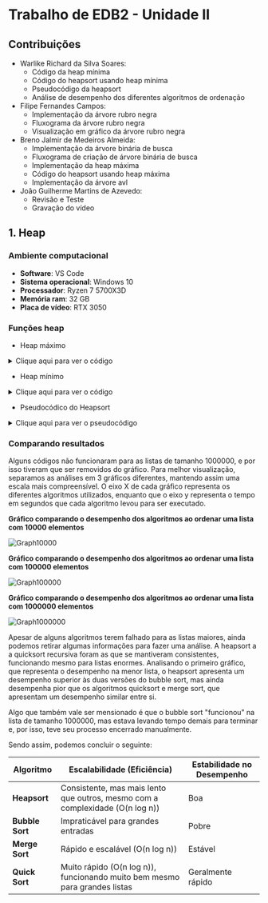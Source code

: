 # Trabalho de EDB2 - Unidade II

## Contribuições
* Warlike Richard da Silva Soares:
  * Código da heap mínima
  * Código do heapsort usando heap mínima
  * Pseudocódigo da heapsort
  * Análise de desempenho dos diferentes algoritmos de ordenação
* Filipe Fernandes Campos:
  * Implementação da árvore rubro negra
  * Fluxograma da árvore rubro negra
  * Visualização em gráfico da árvore rubro negra
* Breno Jalmir de Medeiros Almeida:
  * Implementação da árvore binária de busca
  * Fluxograma de criação de árvore binária de busca
  * Implementação da heap máxima
  * Código do heapsort usando heap máxima
  * Implementação da árvore avl
* João Guilherme Martins de Azevedo:
  * Revisão e Teste
  * Gravação do vídeo

## 1. Heap

### Ambiente computacional
* **Software**: VS Code
* **Sistema operacional**: Windows 10
* **Processador**: Ryzen 7 5700X3D
* **Memória ram**: 32 GB
* **Placa de vídeo**: RTX 3050

### Funções heap

* Heap máximo
<details>
  <summary>Clique aqui para ver o código</summary>

  Implementação das funções de heap máximo, incluindo o Heapsort.

    ```c++
    #include <iostream>
    #include <vector>
    #include <cmath>
    
    struct node {
      int key;
      // int priority;
      struct node *left;
      struct node *right;
      typedef struct node knot;
    };
    
    void printVector(std::vector<int> v) {
      for (int i = 0; i < v.size(); i++) {
        std::cout << v[i] << " ";
      }
      std::cout << std::endl;
    }
    
    void switchPos(std::vector<int>& v, int index1, int index2) {
      int temp = v[index1];
      v[index1] = v[index2];
      v[index2] = temp;
    }
    
    void descend(std::vector<int>& v, int index) {
      int biggerPriorityIndex = index;
      int vSize = v.size();
      if (index * 2 + 1 < vSize && v[2*index + 1] > v[biggerPriorityIndex]) biggerPriorityIndex = 2 * index + 1;
      if (index * 2 + 2 < vSize && v[2*index + 2] > v[biggerPriorityIndex]) biggerPriorityIndex = 2 * index + 2;
      if (biggerPriorityIndex != index) {
        switchPos(v, index, biggerPriorityIndex);
        descend(v, biggerPriorityIndex);
      }
    }
    
    void ascend(std::vector<int>& v, int index) {
      int father = floor((index - 1)/2);
      if (v[index] > v[father]) {
        switchPos(v, index, father);
        ascend(v, father);
      }
    }
    
    void alterPriority(std::vector<int>& v, int index, int newPriority) {
      void (*action)(std::vector<int>&, int);
      if (v[index] >= newPriority) action = descend;
      else action = ascend;
      v[index] = newPriority;
      action(v, index);
    }
    
    void insertOnHeap(std::vector<int>& v, int key) {
      v.push_back(key);
      ascend(v, v.size() - 1);
    }
    
    void removeRoot(std::vector<int>& v) {
      int vSize = v.size();
      if (vSize > 1) {
        switchPos(v, 0, vSize - 1);
        v.pop_back();
        descend(v, 0);
      }
    }
    
    void buildHeap(std::vector<int>& v) {
      for (int i = floor(v.size()/2) - 1; i >= 0; i--) descend(v, i);
    }
    
    void heapSort(std::vector<int>& v) {
      for (int i = v.size() - 1; i > 0; i--) {
        switchPos(v, 0, i);
        std::vector<int> temp(v.begin(), v.begin() + i);
        descend(temp, 0);
        std::copy(temp.begin(), temp.end(), v.begin());
      }
    }
    
    int main() {
      std::vector<int> tree; // vector<node> simplificado
      tree = {50, 48, 45, 29, 15, 35, 40, 27, 26, 14, 12, 33, 30, 37, 20, 21, 19, 25};
    
      // tree = {0, 1, 2 , 3, 4, 5, 6, 7, 8, 9, 10, 11, 12, 13, 14, 15, 16, 17} ;
    
      buildHeap(tree);
    
      printVector(tree);
    
      heapSort(tree);
    
      // alterPriority(tree, 15, 36);
      // insertOnHeap(tree, 47);
    
      printVector(tree);
    
      return 0;
    }
    ```

</details>

* Heap mínimo
<details>
  <summary>Clique aqui para ver o código</summary>

  Implementação das funções de heap mínimo, incluindo o Heapsort.

  ```c++
    #include <iostream>
    #include <vector>
    #include <cmath>
    #include <algorithm>
    
    struct node {
        int key;
        struct node *left;
        struct node *right;
        typedef struct node knot;
    };
    
    // Função para imprimir o vetor
    void printVector(std::vector<int> v) {
        for (int i = 0; i < v.size(); i++) {
            std::cout << v[i] << " ";
        }
        std::cout << std::endl;
    }
    
    // Troca de posições no vetor
    void switchPos(std::vector<int>& v, int index1, int index2) {
        int temp = v[index1];
        v[index1] = v[index2];
        v[index2] = temp;
    }
    
    // Ajusta o heap para baixo (descend)
    void descend(std::vector<int>& v, int index) {
        int smallestPriorityIndex = index;
        int vSize = v.size();
    
        if (index * 2 + 1 < vSize && v[2 * index + 1] < v[smallestPriorityIndex])
            smallestPriorityIndex = 2 * index + 1;
    
        if (index * 2 + 2 < vSize && v[2 * index + 2] < v[smallestPriorityIndex])
            smallestPriorityIndex = 2 * index + 2;
    
        if (smallestPriorityIndex != index) {
            switchPos(v, index, smallestPriorityIndex);
            descend(v, smallestPriorityIndex);
        }
    }
    
    // Ajusta o heap para cima (ascend)
    void ascend(std::vector<int>& v, int index) {
        int father = floor((index - 1) / 2);
        if (index > 0 && v[index] < v[father]) {
            switchPos(v, index, father);
            ascend(v, father);
        }
    }
    
    // Altera a prioridade de um elemento no heap
    void alterPriority(std::vector<int>& v, int index, int newPriority) {
        void (*action)(std::vector<int>&, int);
        if (v[index] <= newPriority)
            action = descend;
        else
            action = ascend;
    
        v[index] = newPriority;
        action(v, index);
    }
    
    // Insere um elemento no heap
    void insertOnHeap(std::vector<int>& v, int key) {
        v.push_back(key);
        ascend(v, v.size() - 1);
    }
    
    // Remove a raiz (mínimo) do heap
    void removeRoot(std::vector<int>& v) {
        int vSize = v.size();
        if (vSize > 1) {
            switchPos(v, 0, vSize - 1);
            v.pop_back();
            descend(v, 0);
        } else if (vSize == 1) {
            v.pop_back();
        }
    }
    
    // Constrói o heap a partir de um vetor desordenado
    void buildHeap(std::vector<int>& v) {
        for (int i = floor(v.size() / 2) - 1; i >= 0; i--) {
            descend(v, i);
        }
    }
    
    // Ordena o vetor usando HeapSort
    void heapSort(std::vector<int>& v) {
        buildHeap(v); // Certifique-se de que o heap mínimo está construído
    
        for (int i = v.size() - 1; i > 0; i--) {
            switchPos(v, 0, i);    // Troca o menor elemento (raiz) com o último elemento
            descend(v, 0);         // Ajusta o heap para o restante do vetor
        }
    }
    
    
    int main() {
        std::vector<int> tree;
    
        // Exemplo de entrada
        tree = {50, 48, 45, 29, 15, 35, 40, 27, 26, 14, 12, 33, 30, 37, 20, 21, 19, 25};
    
        std::cout << "Vetor original: ";
        printVector(tree);
    
        // Construção do Heap
        buildHeap(tree);
        std::cout << "Heap mínimo construído: ";
        printVector(tree);
    
        // // Alteração de prioridade
        // alterPriority(tree, 15, 5);
        // std::cout << "Heap após alteração de prioridade: ";
        // printVector(tree);
    
        // // Inserção de um novo elemento
        // insertOnHeap(tree, 10);
        // std::cout << "Heap após inserção: ";
        // printVector(tree);
    
        // // Remoção da raiz
        // removeRoot(tree);
        // std::cout << "Heap após remoção da raiz: ";
        // printVector(tree);
    
        // Ordenação do Heap
        heapSort(tree);
        std::cout << "Heap ordenado: ";
        printVector(tree);
    
        return 0;
    }
  ```
  
</details>

* Pseudocódico do Heapsort
<details>
  <summary>Clique aqui para ver o pseudocódigo</summary>


  ```
    FUNÇÃO principal
    DECLARE tree COMO vetor de inteiros
    tree <- {50, 48, 45, 29, 15, 35, 40, 27, 26, 14, 12, 33, 30, 37, 20, 21, 19, 25}

    CHAME buildHeap(tree)
    CHAME printVector(tree)
    CHAME heapSort(tree)
    CHAME printVector(tree)

    FIM FUNÇÃO
    
    FUNÇÃO printVector(vetor v)
        PARA i DE 0 ATÉ tamanho(v) - 1 FAÇA
            IMPRIMA v[i]
        FIM PARA
    FIM FUNÇÃO
    
    FUNÇÃO switchPos(vetor v, inteiro index1, inteiro index2)
        temp <- v[index1]
        v[index1] <- v[index2]
        v[index2] <- temp
    FIM FUNÇÃO
    
    FUNÇÃO descend(vetor v, inteiro index)
        DECLARE biggerPriorityIndex COMO index
        vSize <- tamanho(v)
    
        SE 2 * index + 1 < vSize E v[2 * index + 1] > v[biggerPriorityIndex] ENTÃO
            biggerPriorityIndex <- 2 * index + 1
        FIM SE
    
        SE 2 * index + 2 < vSize E v[2 * index + 2] > v[biggerPriorityIndex] ENTÃO
            biggerPriorityIndex <- 2 * index + 2
        FIM SE
    
        SE biggerPriorityIndex != index ENTÃO
            CHAME switchPos(v, index, biggerPriorityIndex)
            CHAME descend(v, biggerPriorityIndex)
        FIM SE
    FIM FUNÇÃO
    
    FUNÇÃO ascend(vetor v, inteiro index)
        father <- (index - 1) DIV 2
        SE v[index] > v[father] ENTÃO
            CHAME switchPos(v, index, father)
            CHAME ascend(v, father)
        FIM SE
    FIM FUNÇÃO
    
    FUNÇÃO alterPriority(vetor v, inteiro index, inteiro newPriority)
        SE v[index] >= newPriority ENTÃO
            action <- descend
        SENÃO
            action <- ascend
        FIM SE
        v[index] <- newPriority
        CHAME action(v, index)
    FIM FUNÇÃO
    
    FUNÇÃO insertOnHeap(vetor v, inteiro key)
        ADICIONE key AO FINAL DE v
        CHAME ascend(v, tamanho(v) - 1)
    FIM FUNÇÃO
    
    FUNÇÃO removeRoot(vetor v)
        SE tamanho(v) > 1 ENTÃO
            CHAME switchPos(v, 0, tamanho(v) - 1)
            REMOVA O ÚLTIMO ELEMENTO DE v
            CHAME descend(v, 0)
        FIM SE
    FIM FUNÇÃO
    
    FUNÇÃO buildHeap(vetor v)
        PARA i DE (tamanho(v) DIV 2) - 1 ATÉ 0 PASSO -1 FAÇA
            CHAME descend(v, i)
        FIM PARA
    FIM FUNÇÃO
    
    FUNÇÃO heapSort(vetor v)
        PARA i DE tamanho(v) - 1 ATÉ 1 PASSO -1 FAÇA
            CHAME switchPos(v, 0, i)
            temp <- SUBVETOR DE v DE 0 ATÉ i
            CHAME descend(temp, 0)
            COPIE temp PARA OS PRIMEIROS ELEMENTOS DE v
        FIM PARA
    FIM FUNÇÃO

  ```
  
</details>

### Comparando resultados

Alguns códigos não funcionaram para as listas de tamanho 1000000, e por isso tiveram que ser removidos do gráfico. Para melhor visualização, separamos as análises em 3 gráficos diferentes, mantendo assim uma escala mais compreensível. O eixo X de cada gráfico representa os diferentes algoritmos utilizados, enquanto que o eixo y representa o tempo em segundos que cada algoritmo levou para ser executado.

**Gráfico comparando o desempenho dos algoritmos ao ordenar uma lista com 10000 elementos**

![Graph10000](https://i.ibb.co/rZhzdFh/Sorts-10000.png)

**Gráfico comparando o desempenho dos algoritmos ao ordenar uma lista com 100000 elementos**

![Graph100000](https://i.ibb.co/Y8G0xqv/Sorts-100000.png)

**Gráfico comparando o desempenho dos algoritmos ao ordenar uma lista com 1000000 elementos**

![Graph1000000](https://i.ibb.co/yy7f64W/Sorts-1000000.png)

Apesar de alguns algoritmos terem falhado para as listas maiores, ainda podemos retirar algumas informações para fazer uma análise. A heapsort a a quicksort recursiva foram as que se mantiveram consistentes, funcionando mesmo para listas enormes. Analisando o primeiro gráfico, que representa o desempenho na menor lista, o heapsort apresenta um desempenho superior às duas versões do bubble sort, mas ainda desempenha pior que os algoritmos quicksort e merge sort, que apresentam um desempenho similar entre si. 

Algo que também vale ser mensionado é que o bubble sort "funcionou" na lista de tamanho 1000000, mas estava levando tempo demais para terminar e, por isso, teve seu processo encerrado manualmente. 

Sendo assim, podemos concluir o seguinte:

| Algoritmo        | Escalabilidade (Eficiência)             | Estabilidade no Desempenho |
|------------------|------------------------------------------|----------------------------|
| **Heapsort**     | Consistente, mas mais lento que outros, mesmo com a complexidade (O(n log n))    | Boa                        |
| **Bubble Sort**  | Impraticável para grandes entradas       | Pobre                      |
| **Merge Sort**   | Rápido e escalável (O(n log n))     | Estável                    |
| **Quick Sort**   | Muito rápido (O(n log n)), funcionando muito bem mesmo para grandes listas           | Geralmente rápido          |
